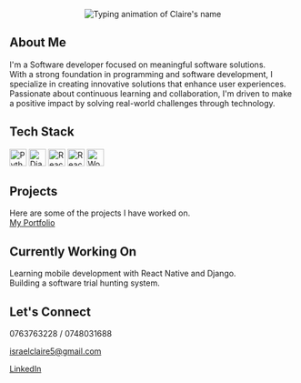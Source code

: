 <p align="center">
  <img src="https://readme-typing-svg.demolab.com?font=Fira+Code&size=28&duration=3000&pause=1000&center=true&vCenter=true&width=500&lines=I+am+Claire+Israel+Namagala" alt="Typing animation of Claire's name" />
</p>



## About Me 
I'm a Software developer focused on meaningful software solutions.  
With a strong foundation in programming and software development, I specialize in creating innovative solutions that enhance user experiences. Passionate about continuous learning and collaboration, I'm driven to make a positive impact by solving real-world challenges through technology.



## Tech Stack 

<p>
  <img src="https://cdn.jsdelivr.net/gh/devicons/devicon/icons/python/python-original.svg" alt="Python" width="30" />
  <img src="https://cdn.jsdelivr.net/gh/devicons/devicon/icons/django/django-plain.svg" alt="Django" width="30" />
  <img src="https://cdn.jsdelivr.net/gh/devicons/devicon/icons/react/react-original.svg" alt="React" width="30" />
  <img src="https://cdn.jsdelivr.net/gh/devicons/devicon/icons/react/react-original.svg" alt="React Native" width="30" />
  <img src="https://cdn.jsdelivr.net/gh/devicons/devicon/icons/wordpress/wordpress-original.svg" alt="WordPress" width="30" />
</p>



## Projects  
 
Here are some of the projects I have worked on.  
 [My Portfolio](https://portfolio-q8l9-2c66r48o3-claire-israels-projects.vercel.app/)


## Currently Working On  

Learning mobile development with React Native and Django.  
Building a software trial hunting system.

## Let's Connect  
 0763763228 / 0748031688 
 
 israelclaire5@gmail.com 
 
 [LinkedIn](https://www.linkedin.com/in/claire-namagala-79ba7a34b/)
